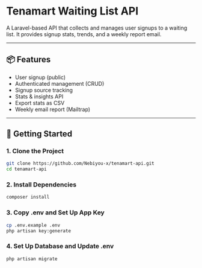 # Tenamart Waiting List API

A Laravel-based API that collects and manages user signups to a waiting list. It provides signup stats, trends, and a weekly report email.

---

## 📦 Features

- User signup (public)
- Authenticated management (CRUD)
- Signup source tracking
- Stats & insights API
- Export stats as CSV
- Weekly email report (Mailtrap)

---

## 🚀 Getting Started

### 1. Clone the Project

```bash
git clone https://github.com/Nebiyou-x/tenamart-api.git
cd tenamart-api
```

### 2. Install Dependencies
```bash
composer install
```

### 3.  Copy .env and Set Up App Key
```bash
cp .env.example .env
php artisan key:generate
```
### 4. Set Up Database and Update .env

```bash
php artisan migrate
```

